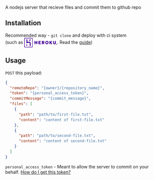 A nodejs server that recieve files and commit them to github repo

## Installation

Recommended way - `git clone` and deploy with ci system<br />
(such as
<a href="https://heroku.com" target="_blank">
  <img height="30" valign="middle" src="assets/heroku-logo.svg" alt="heroku" />
</a>.
Read the <a href="https://devcenter.heroku.com/articles/github-integration" target="_blank">guide</a>)

## Usage

`POST` this payload:

```json
{
  "remoteRepo": "{owner}/{repository_name}",
  "token": "{personal_access_token}",
  "commitMessage": "{commit_message}",
  "files": [
    {
      "path": "path/to/first-file.txt",
      "content": "content of first-file.txt"
    },
    {
      "path": "path/to/second-file.txt",
      "content": "content of second-file.txt"
    }
  ]
}
```

`personal_access_token` - Meant to allow the server to commit on your behalf. <a href="https://help.github.com/articles/creating-a-personal-access-token-for-the-command-line/" target="_blank">How do I get this token?</a>